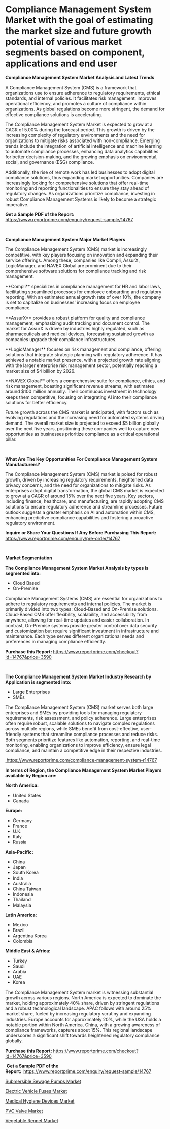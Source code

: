 <p><h1>Compliance Management System Market with the goal of estimating the market size and future growth potential of various market segments based on component, applications and end user</h1></p><p><strong>Compliance Management System Market Analysis and Latest Trends</strong></p>
<p><p>A Compliance Management System (CMS) is a framework that organizations use to ensure adherence to regulatory requirements, ethical standards, and internal policies. It facilitates risk management, improves operational efficiency, and promotes a culture of compliance within organizations. As global regulations become more stringent, the demand for effective compliance solutions is accelerating.</p><p>The Compliance Management System Market is expected to grow at a CAGR of 5.00% during the forecast period. This growth is driven by the increasing complexity of regulatory environments and the need for organizations to mitigate risks associated with non-compliance. Emerging trends include the integration of artificial intelligence and machine learning to automate compliance processes, enhancing data analytics capabilities for better decision-making, and the growing emphasis on environmental, social, and governance (ESG) compliance.</p><p>Additionally, the rise of remote work has led businesses to adopt digital compliance solutions, thus expanding market opportunities. Companies are increasingly looking for comprehensive solutions that offer real-time monitoring and reporting functionalities to ensure they stay ahead of regulatory changes. As organizations prioritize compliance, investing in robust Compliance Management Systems is likely to become a strategic imperative.</p></p>
<p><strong>Get a Sample PDF of the Report:&nbsp;</strong> <a href="https://www.reportprime.com/enquiry/request-sample/14767?utm_campaign=1420&utm_medium=2&utm_source=Github&utm_content=ia&utm_term=29112024&utm_id=compliance-management-system">https://www.reportprime.com/enquiry/request-sample/14767</a></p>
<p>&nbsp;</p>
<p><strong>Compliance Management System Major Market Players</strong></p>
<p><p>The Compliance Management System (CMS) market is increasingly competitive, with key players focusing on innovation and expanding their service offerings. Among these, companies like Compli, AssurX, LogicManager, and NAVEX Global are prominent due to their comprehensive software solutions for compliance tracking and risk management.</p><p>**Compli** specializes in compliance management for HR and labor laws, facilitating streamlined processes for employee onboarding and regulatory reporting. With an estimated annual growth rate of over 10%, the company is set to capitalize on businesses' increasing focus on employee compliance.</p><p>**AssurX** provides a robust platform for quality and compliance management, emphasizing audit tracking and document control. The market for AssurX is driven by industries highly regulated, such as pharmaceuticals and medical devices, forecasting sustained growth as companies upgrade their compliance infrastructures.</p><p>**LogicManager** focuses on risk management and compliance, offering solutions that integrate strategic planning with regulatory adherence. It has achieved a notable market presence, with a projected growth rate aligning with the larger enterprise risk management sector, potentially reaching a market size of $4 billion by 2026.</p><p>**NAVEX Global** offers a comprehensive suite for compliance, ethics, and risk management, boasting significant revenue streams, with estimates around $100 million annually. Their continuous investment in technology keeps them competitive, focusing on integrating AI into their compliance solutions for better efficiency.</p><p>Future growth across the CMS market is anticipated, with factors such as evolving regulations and the increasing need for automated systems driving demand. The overall market size is projected to exceed $5 billion globally over the next five years, positioning these companies well to capture new opportunities as businesses prioritize compliance as a critical operational pillar.</p></p>
<p>&nbsp;</p>
<p><strong>What Are The Key Opportunities For Compliance Management System Manufacturers?</strong></p>
<p><p>The Compliance Management System (CMS) market is poised for robust growth, driven by increasing regulatory requirements, heightened data privacy concerns, and the need for organizations to mitigate risks. As enterprises adopt digital transformation, the global CMS market is expected to grow at a CAGR of around 15% over the next five years. Key sectors, including finance, healthcare, and manufacturing, are rapidly adopting CMS solutions to ensure regulatory adherence and streamline processes. Future outlook suggests a greater emphasis on AI and automation within CMS, enhancing predictive compliance capabilities and fostering a proactive regulatory environment.</p></p>
<p><strong>Inquire or Share Your Questions If Any Before Purchasing This Report:</strong> <a href="https://www.reportprime.com/enquiry/pre-order/14767?utm_campaign=1420&utm_medium=2&utm_source=Github&utm_content=ia&utm_term=29112024&utm_id=compliance-management-system">https://www.reportprime.com/enquiry/pre-order/14767</a></p>
<p>&nbsp;</p>
<p><strong>Market Segmentation</strong></p>
<p><strong>The Compliance Management System Market Analysis by types is segmented into:</strong></p>
<p><ul><li>Cloud Based</li><li>On-Premise</li></ul></p>
<p><p>Compliance Management Systems (CMS) are essential for organizations to adhere to regulatory requirements and internal policies. The market is primarily divided into two types: Cloud-Based and On-Premise solutions. Cloud-Based CMS offer flexibility, scalability, and accessibility from anywhere, allowing for real-time updates and easier collaboration. In contrast, On-Premise systems provide greater control over data security and customization but require significant investment in infrastructure and maintenance. Each type serves different organizational needs and preferences in managing compliance efficiently.</p></p>
<p><strong>Purchase this Report:&nbsp;</strong><a href="https://www.reportprime.com/checkout?id=14767&price=3590&utm_campaign=1420&utm_medium=2&utm_source=Github&utm_content=ia&utm_term=29112024&utm_id=compliance-management-system">https://www.reportprime.com/checkout?id=14767&price=3590</a></p>
<p>&nbsp;</p>
<p><strong>The Compliance Management System Market Industry Research by Application is segmented into:</strong></p>
<p><ul><li>Large Enterprises</li><li>SMEs</li></ul></p>
<p><p>The Compliance Management System (CMS) market serves both large enterprises and SMEs by providing tools for managing regulatory requirements, risk assessment, and policy adherence. Large enterprises often require robust, scalable solutions to navigate complex regulations across multiple regions, while SMEs benefit from cost-effective, user-friendly systems that streamline compliance processes and reduce risks. Both segments prioritize features like automation, reporting, and real-time monitoring, enabling organizations to improve efficiency, ensure legal compliance, and maintain a competitive edge in their respective industries.</p></p>
<p><a href="https://www.reportprime.com/compliance-management-system-r14767?utm_campaign=1420&utm_medium=2&utm_source=Github&utm_content=ia&utm_term=29112024&utm_id=compliance-management-system">&nbsp;https://www.reportprime.com/compliance-management-system-r14767</a></p>
<p><strong>In terms of Region, the Compliance Management System Market Players available by Region are:</strong></p>
<p>
    <p> <strong> North America: </strong>
        <ul>
            <li>United States</li>
            <li>Canada</li>
        </ul>
        </p> 
    <p> <strong> Europe: </strong>
        <ul>
            <li>Germany</li>
            <li>France</li>
            <li>U.K.</li>
            <li>Italy</li>
            <li>Russia</li>
        </ul>
        </p> 
    <p> <strong> Asia-Pacific: </strong>
        <ul>
            <li>China</li>
            <li>Japan</li>
            <li>South Korea</li>
            <li>India</li>
            <li>Australia</li>
            <li>China Taiwan</li>
            <li>Indonesia</li>
            <li>Thailand</li>
            <li>Malaysia</li>
        </ul>
        </p> 
    <p> <strong> Latin America: </strong>
        <ul>
            <li>Mexico</li>
            <li>Brazil</li>
            <li>Argentina Korea</li>
            <li>Colombia</li>
        </ul>
        </p> 
    <p> <strong> Middle East & Africa: </strong>
        <ul>
            <li>Turkey</li>
            <li>Saudi</li>
            <li>Arabia</li>
            <li>UAE</li>
            <li>Korea</li>
        </ul>
    </p>
    </p>
<p><p>The Compliance Management System market is witnessing substantial growth across various regions. North America is expected to dominate the market, holding approximately 40% share, driven by stringent regulations and a robust technological landscape. APAC follows with around 25% market share, fueled by increasing regulatory scrutiny and expanding industries. Europe accounts for approximately 20%, while the USA holds a notable portion within North America. China, with a growing awareness of compliance frameworks, captures about 15%. This regional landscape underscores a significant shift towards heightened regulatory compliance globally.</p></p>
<p><strong>Purchase this Report: </strong><a href="https://www.reportprime.com/checkout?id=14767&price=3590&utm_campaign=1420&utm_medium=2&utm_source=Github&utm_content=ia&utm_term=29112024&utm_id=compliance-management-system">https://www.reportprime.com/checkout?id=14767&price=3590</a></p>
<p>&nbsp;<strong>Get a Sample PDF of the Report:&nbsp;&nbsp;</strong><a href="https://www.reportprime.com/enquiry/request-sample/14767?utm_campaign=1420&utm_medium=2&utm_source=Github&utm_content=ia&utm_term=29112024&utm_id=compliance-management-system">https://www.reportprime.com/enquiry/request-sample/14767</a></p>
<p><strong></strong></p>
<p><p><a href="https://www.linkedin.com/pulse/global-submersible-sewage-pumps-market-trends-forecasts-16n7e?utm_campaign=1420&utm_medium=2&utm_source=Github&utm_content=ia&utm_term=29112024&utm_id=compliance-management-system">Submersible Sewage Pumps Market</a></p><p><a href="https://www.linkedin.com/pulse/exploring-electric-vehicle-fuses-market-dynamics-global-trends-hv4tc?utm_campaign=1420&utm_medium=2&utm_source=Github&utm_content=ia&utm_term=29112024&utm_id=compliance-management-system">Electric Vehicle Fuses Market</a></p><p><a href="https://issuu.com/reportprime-2/docs/medical-hygiene-devices-market-size-2030.pptx?utm_campaign=1420&utm_medium=2&utm_source=Github&utm_content=ia&utm_term=29112024&utm_id=compliance-management-system">Medical Hygiene Devices Market</a></p><p><a href="https://issuu.com/reportprime-2/docs/pvc-valve-market-size-2030.pptx?utm_campaign=1420&utm_medium=2&utm_source=Github&utm_content=ia&utm_term=29112024&utm_id=compliance-management-system">PVC Valve Market</a></p><p><a href="https://www.linkedin.com/pulse/evaluating-vegetable-rennet-market-trends-growth-opportunities-y3t4f?utm_campaign=1420&utm_medium=2&utm_source=Github&utm_content=ia&utm_term=29112024&utm_id=compliance-management-system">Vegetable Rennet Market</a></p></p>